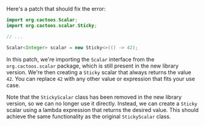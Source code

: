 Here's a patch that should fix the error:

```java
import org.cactoos.Scalar;
import org.cactoos.scalar.Sticky;

// ...

Scalar<Integer> scalar = new Sticky<>(() -> 42);
```

In this patch, we're importing the `Scalar` interface from the `org.cactoos.scalar` package, which is still present in the new library version. We're then creating a `Sticky` scalar that always returns the value `42`. You can replace `42` with any other value or expression that fits your use case.

Note that the `StickyScalar` class has been removed in the new library version, so we can no longer use it directly. Instead, we can create a `Sticky` scalar using a lambda expression that returns the desired value. This should achieve the same functionality as the original `StickyScalar` class.